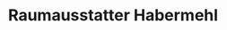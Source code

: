 ---
title: "Raumausstatter Habermehl"
url: /grebenau/raumausstatter-habermehl/
shop: Raumausstattung
---